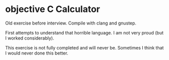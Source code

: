 # objective C Calculator
Old exercise before interview. Compile with clang and gnustep.

First attempts to understand that horrible language. I am not very proud (but I worked considerably). 

This exercise is not fully completed and will never be. Sometimes I think that I would never done this better.
